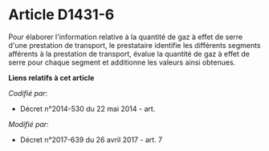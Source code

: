 # Article D1431-6

Pour élaborer l'information relative à la quantité de  gaz à effet de serre d'une prestation de transport, le prestataire
identifie les différents segments afférents à la prestation de transport, évalue la quantité de  gaz à effet de serre pour
chaque segment et additionne les valeurs ainsi obtenues.

**Liens relatifs à cet article**

_Codifié par_:

  - Décret n°2014-530 du 22 mai 2014 - art.

_Modifié par_:

  - Décret n°2017-639 du 26 avril 2017 - art. 7
